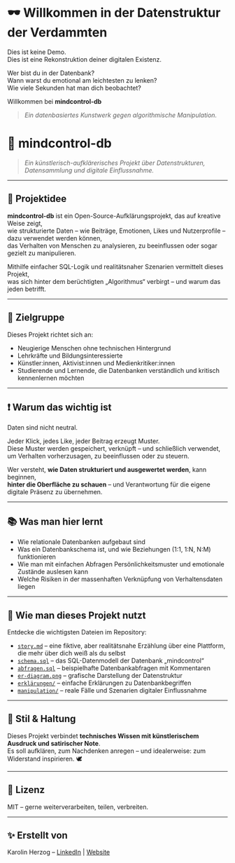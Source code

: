 # 🕶️ Willkommen in der Datenstruktur der Verdammten

Dies ist keine Demo.  
Dies ist eine Rekonstruktion deiner digitalen Existenz.  

Wer bist du in der Datenbank?  
Wann warst du emotional am leichtesten zu lenken?  
Wie viele Sekunden hat man dich beobachtet?

Willkommen bei **mindcontrol-db**  
> *Ein datenbasiertes Kunstwerk gegen algorithmische Manipulation.*



# 🧠 mindcontrol-db

> *Ein künstlerisch-aufklärerisches Projekt über Datenstrukturen, Datensammlung und digitale Einflussnahme.*

---

## 🎯 Projektidee

**mindcontrol-db** ist ein Open-Source-Aufklärungsprojekt, das auf kreative Weise zeigt,  
wie strukturierte Daten – wie Beiträge, Emotionen, Likes und Nutzerprofile – dazu verwendet werden können,  
das Verhalten von Menschen zu analysieren, zu beeinflussen oder sogar gezielt zu manipulieren.

Mithilfe einfacher SQL-Logik und realitätsnaher Szenarien vermittelt dieses Projekt,  
was sich hinter dem berüchtigten „Algorithmus“ verbirgt – und warum das jeden betrifft.

---

## 👥 Zielgruppe

Dieses Projekt richtet sich an:

- Neugierige Menschen ohne technischen Hintergrund  
- Lehrkräfte und Bildungsinteressierte  
- Künstler:innen, Aktivist:innen und Medienkritiker:innen  
- Studierende und Lernende, die Datenbanken verständlich und kritisch kennenlernen möchten  

---

## ❗ Warum das wichtig ist

Daten sind nicht neutral.

Jeder Klick, jedes Like, jeder Beitrag erzeugt Muster.  
Diese Muster werden gespeichert, verknüpft – und schließlich verwendet,  
um Verhalten vorherzusagen, zu beeinflussen oder zu steuern.

Wer versteht, **wie Daten strukturiert und ausgewertet werden**, kann beginnen,  
**hinter die Oberfläche zu schauen** – und Verantwortung für die eigene digitale Präsenz zu übernehmen.

---

## 📚 Was man hier lernt

- Wie relationale Datenbanken aufgebaut sind  
- Was ein Datenbankschema ist, und wie Beziehungen (1:1, 1:N, N:M) funktionieren  
- Wie man mit einfachen Abfragen Persönlichkeitsmuster und emotionale Zustände auslesen kann  
- Welche Risiken in der massenhaften Verknüpfung von Verhaltensdaten liegen  

---

## 🧰 Wie man dieses Projekt nutzt

Entdecke die wichtigsten Dateien im Repository:

- [`story.md`](./story.md) – eine fiktive, aber realitätsnahe Erzählung über eine Plattform, die mehr über dich weiß als du selbst  
- [`schema.sql`](./schema.sql) – das SQL-Datenmodell der Datenbank „mindcontrol“  
- [`abfragen.sql`](./abfragen.sql) – beispielhafte Datenbankabfragen mit Kommentaren  
- [`er-diagram.png`](./er-diagram.png) – grafische Darstellung der Datenstruktur  
- [`erklärungen/`](./erklärungen/) – einfache Erklärungen zu Datenbankbegriffen  
- [`manipulation/`](./manipulation/) – reale Fälle und Szenarien digitaler Einflussnahme  

---

## 🎨 Stil & Haltung

Dieses Projekt verbindet **technisches Wissen mit künstlerischem Ausdruck und satirischer Note**.  
Es soll aufklären, zum Nachdenken anregen – und idealerweise: zum Widerstand inspirieren. 🕊️

---

## 📖 Lizenz

MIT – gerne weiterverarbeiten, teilen, verbreiten.

---

## ✨ Erstellt von  
Karolin Herzog – [LinkedIn](#) | [Website](#)
